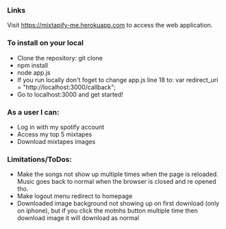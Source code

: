 ### Links
Visit https://mixtapify-me.herokuapp.com to access the web application.

### To install on your local 
- Clone the repository: git clone
- npm install
- node app.js
- If you run locally don't foget to change app.js line 18 to: var redirect_uri = "http://localhost:3000/callback";
- Go to localhost:3000 and get started!


### As a user I can:
- Log in with my spotify account
- Access my top 5 mixtapes
- Download mixtapes images

### Limitations/ToDos:
- Make the songs not show up multiple times when the page is reloaded. Music goes back to normal when the browser is closed and re opened tho.
- Make logout menu redirect to homepage
- Downloaded image background not showing up on first download (only on iphone), but if you click the motnhs button multiple time then download image it will download as normal
